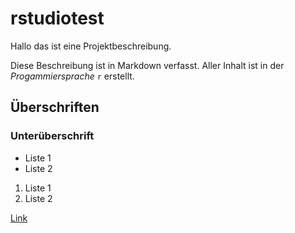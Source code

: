 # rstudiotest
Hallo das ist eine Projektbeschreibung.

Diese Beschreibung ist in Markdown verfasst. Aller Inhalt ist in der _Progammiersprache_ `r` erstellt.

## Überschriften

### Unterüberschrift

* Liste 1
* Liste 2

1. Liste 1
2. Liste 2

[Link](http://www.google.com)